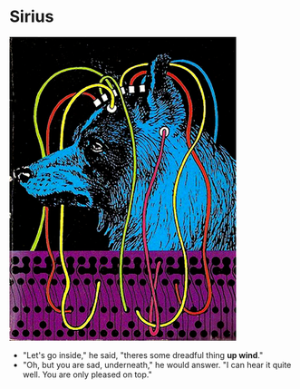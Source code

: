 # Sirius

<p float="left">
	<img src="./pix/sirius.jpg" width="400" />
</p>

* "Let's go inside," he said, "theres some dreadful thing **up wind**."
* "Oh, but you are sad, underneath," he would answer. "I can hear it quite well. You are only pleased on top."
